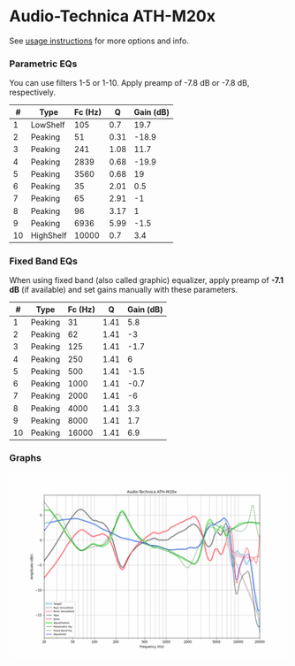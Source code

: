 # Audio-Technica ATH-M20x
See [usage instructions](https://github.com/jaakkopasanen/AutoEq#usage) for more options and info.

### Parametric EQs
You can use filters 1-5 or 1-10. Apply preamp of -7.8 dB or -7.8 dB, respectively.

|   # | Type      |   Fc (Hz) |    Q |   Gain (dB) |
|-----|-----------|-----------|------|-------------|
|   1 | LowShelf  |       105 | 0.7  |        19.7 |
|   2 | Peaking   |        51 | 0.31 |       -18.9 |
|   3 | Peaking   |       241 | 1.08 |        11.7 |
|   4 | Peaking   |      2839 | 0.68 |       -19.9 |
|   5 | Peaking   |      3560 | 0.68 |        19   |
|   6 | Peaking   |        35 | 2.01 |         0.5 |
|   7 | Peaking   |        65 | 2.91 |        -1   |
|   8 | Peaking   |        96 | 3.17 |         1   |
|   9 | Peaking   |      6936 | 5.99 |        -1.5 |
|  10 | HighShelf |     10000 | 0.7  |         3.4 |

### Fixed Band EQs
When using fixed band (also called graphic) equalizer, apply preamp of **-7.1 dB** (if available) and set gains manually with these parameters.

|   # | Type    |   Fc (Hz) |    Q |   Gain (dB) |
|-----|---------|-----------|------|-------------|
|   1 | Peaking |        31 | 1.41 |         5.8 |
|   2 | Peaking |        62 | 1.41 |        -3   |
|   3 | Peaking |       125 | 1.41 |        -1.7 |
|   4 | Peaking |       250 | 1.41 |         6   |
|   5 | Peaking |       500 | 1.41 |        -1.5 |
|   6 | Peaking |      1000 | 1.41 |        -0.7 |
|   7 | Peaking |      2000 | 1.41 |        -6   |
|   8 | Peaking |      4000 | 1.41 |         3.3 |
|   9 | Peaking |      8000 | 1.41 |         1.7 |
|  10 | Peaking |     16000 | 1.41 |         6.9 |

### Graphs
![](./Audio-Technica%20ATH-M20x.png)
